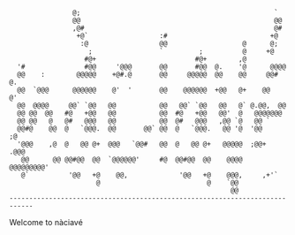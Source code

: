                                                                                     
                    @;                                                 `            
                    @@                                                 @@           
                    ,@#                                                @#           
                     +@`                  :#                          +@            
                      :@                  @@                   @      @;            
                        ;                 `         ;          @     +@             
                       #@+                         #@+        ,@                    
      '#               #@@     '@@@       @@       #@@  @.    '@      @@@@          
      @@    :        @@@@@    +@#.@       @@     @@@@@  @@    @@     @@# @.         
      @@  `@@@      @@@@@@    @'  '       @@    @@@@@@  +@@   @+    @@   @'         
      @@  @@@@     @@` `@@   @@           @@   @@` `@@   @@   @` @.@@,  @@          
      @@ @@  @@   #@   +@@   @@           @@  #@   +@@   @@'  @   @@@@@@@           
      @@ @@   @   @#   @@@   @@           @@  @#   @@@   ,@@ `@   @@ `              
      @@#@    @@  @   `@@@.  @@       @@` @@  @   `@@@.   @@ '@  '@@         ;@     
      '@@@    ,@  @   @@ @+  @@@   `@@#   @@  @   @@ @+   @@@@@  ;@@+     .@@@      
       @@      @@ @@#@@  @@  `@@@@@@'     #@  @@#@@  @@    @@@@   @@@@@@@@@'        
       @`          '@@   +@    @@,             '@@   +@    @@@,     ,+'`            
                          @                           @    `@@                      
                                                            @@                      
    ---------------------------------------------------------------------------- 

Welcome to nàciavé